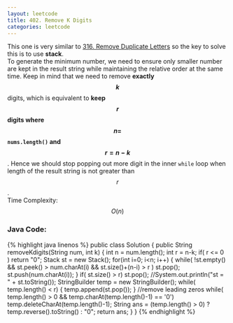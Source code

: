 ```yaml
---
layout: leetcode
title: 402. Remove K Digits
categories: leetcode
---
```

This one is very similar to [316. Remove Duplicate Letters](../316.-Remove-Duplicate-Letters/) so the key to solve this is to use **stack**.  
To generate the minimum number, we need to ensure only smaller number are kept in the result string while maintaining the relative order at the same time. Keep in mind that we need to remove **exactly $$k$$** digits, which is equivalent to **keep $$r$$ digits where $$n = $$`nums.length()` and $$r = n - k$$**. Hence we should stop popping out more digit in the inner `while` loop when length of the result string is not greater than $$r$$.  
Time Complexity: $$O(n)$$
### Java Code:
{% highlight java linenos %}
public class Solution {
    public String removeKdigits(String num, int k) {
        int n = num.length();
        int r = n-k;
        if( r <= 0 )
            return "0";
        Stack<Character> st = new Stack<Character>();
        for(int i=0; i<n; i++) {
            while( !st.empty() && st.peek() > num.charAt(i) && st.size()+(n-i) > r )
                st.pop();
            st.push(num.charAt(i));
        }
        if( st.size() > r)
            st.pop();
        //System.out.println("st = " + st.toString());
        StringBuilder temp = new StringBuilder();
        while( temp.length() < r) {
            temp.append(st.pop());
        }
        //remove leading zeros
        while( temp.length() > 0 && temp.charAt(temp.length()-1) == '0')
            temp.deleteCharAt(temp.length()-1);
        String ans = (temp.length() > 0) ? temp.reverse().toString() : "0";
        return ans;
    }
}
{% endhighlight %}

